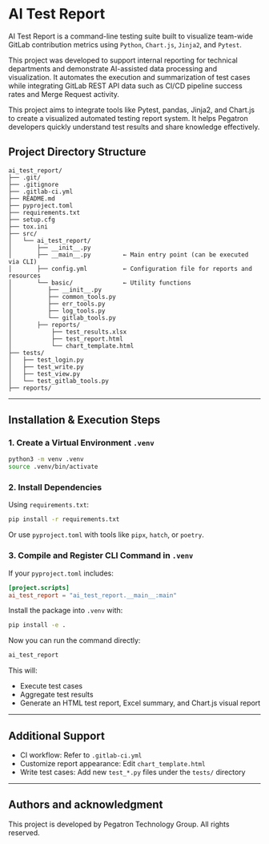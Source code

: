 # AI Test Report

AI Test Report is a command-line testing suite built to visualize team-wide GitLab contribution metrics using `Python`, `Chart.js`, `Jinja2`, and `Pytest`.

This project was developed to support internal reporting for technical departments and demonstrate AI-assisted data processing and visualization. It automates the execution and summarization of test cases while integrating GitLab REST API data such as CI/CD pipeline success rates and Merge Request activity.

This project aims to integrate tools like Pytest, pandas, Jinja2, and Chart.js to create a visualized automated testing report system. It helps Pegatron developers quickly understand test results and share knowledge effectively.

## Project Directory Structure

```plaintext
ai_test_report/
├── .git/
├── .gitignore
├── .gitlab-ci.yml
├── README.md
├── pyproject.toml
├── requirements.txt
├── setup.cfg
├── tox.ini
├── src/
│   └── ai_test_report/
│       ├── __init__.py
│       ├── __main__.py         ← Main entry point (can be executed via CLI)
│       ├── config.yml          ← Configuration file for reports and resources
│       └── basic/              ← Utility functions
│          ├── __init__.py
│          ├── common_tools.py
│          ├── err_tools.py
│          ├── log_tools.py
│          └── gitlab_tools.py
│       ├── reports/
│           ├── test_results.xlsx
│           ├── test_report.html
│           └── chart_template.html
├── tests/
│   ├── test_login.py
│   ├── test_write.py
│   ├── test_view.py
│   └── test_gitlab_tools.py
├── reports/
```

---

## Installation & Execution Steps

### 1. Create a Virtual Environment `.venv`

```bash
python3 -m venv .venv
source .venv/bin/activate
```

### 2. Install Dependencies

Using `requirements.txt`:

```bash
pip install -r requirements.txt
```

Or use `pyproject.toml` with tools like `pipx`, `hatch`, or `poetry`.

### 3. Compile and Register CLI Command in `.venv`

If your `pyproject.toml` includes:

```toml
[project.scripts]
ai_test_report = "ai_test_report.__main__:main"
```

Install the package into `.venv` with:

```bash
pip install -e .
```

Now you can run the command directly:

```bash
ai_test_report
```

This will:
- Execute test cases
- Aggregate test results
- Generate an HTML test report, Excel summary, and Chart.js visual report

---

## Additional Support

- CI workflow: Refer to `.gitlab-ci.yml`
- Customize report appearance: Edit `chart_template.html`
- Write test cases: Add new `test_*.py` files under the `tests/` directory

---

## Authors and acknowledgment

This project is developed by Pegatron Technology Group. All rights reserved.

